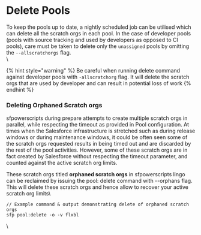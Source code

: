 # Delete Pools

To keep the pools up to date, a nightly scheduled job can be utilised which can delete all the scratch orgs in each pool. In the case of developer pools (pools with source tracking and used by developers as opposed to CI pools), care must be taken to delete only the `unassigned` pools by omitting the `--allscratchorgs` flag.\
\


{% hint style="warning" %}
Be careful when running delete command against developer pools with `-allscratchorg` flag. It will delete the scratch orgs that are used by developer and can result in potential loss of work
{% endhint %}

### Deleting Orphaned Scratch orgs

sfpowerscripts during prepare attempts to create multiple scratch orgs in parallel, while respecting the timeout as provided in Pool configuration. At times when the Salesforce infrastructure is stretched such as during release windows or during maintenance windows, it could be often seen some of the scratch orgs requested results in being timed out and are discarded by the rest of the pool activities. However, some of these scratch orgs are in fact created by Salesforce without respecting the timeout parameter, and counted against the active scratch org limits.

These scratch orgs titled **orphaned scratch orgs** in sfpowerscripts lingo can be reclaimed by issuing the pool: delete command with --orphans flag. This will delete these scratch orgs and hence allow to recover your active scratch org limits\


```
// Example command & output demonstrating delete of orphaned scratch orgs
sfp pool:delete -o -v flxbl    
```

\
